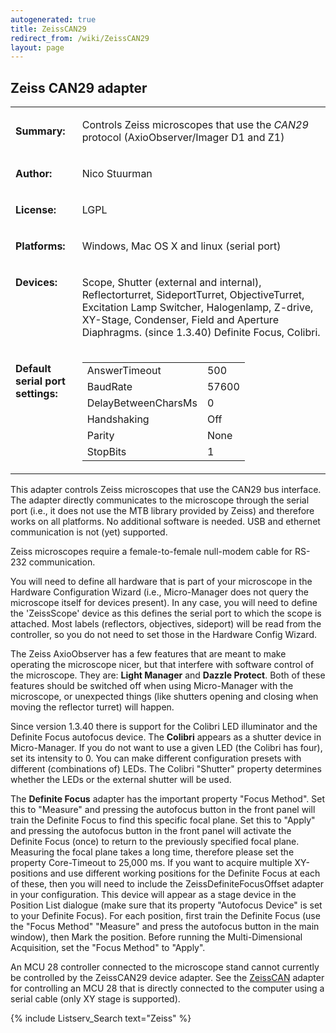 ```yaml
---
autogenerated: true
title: ZeissCAN29
redirect_from: /wiki/ZeissCAN29
layout: page
---
```


## Zeiss CAN29 adapter

<table>
<tr>
<td markdown="1">

**Summary:**

</td>
<td markdown="1" valign="top">

Controls Zeiss microscopes that use the *CAN29* protocol
(AxioObserver/Imager D1 and Z1)

</td>
</tr>
<tr>
<td markdown="1">

**Author:**

</td>
<td markdown="1">

Nico Stuurman

</td>
</tr>
<tr>
<td markdown="1">

**License:**

</td>
<td markdown="1">

LGPL

</td>
</tr>
<tr>
<td markdown="1">

**Platforms:**

</td>
<td markdown="1">

Windows, Mac OS X and linux (serial port)

</td>
</tr>
<tr>
<td markdown="1" valign="top">

**Devices:**

</td>
<td markdown="1">

Scope, Shutter (external and internal), Reflectorturret, SideportTurret,
ObjectiveTurret, Excitation Lamp Switcher, Halogenlamp, Z-drive,
XY-Stage, Condenser, Field and Aperture Diaphragms. (since 1.3.40)
Definite Focus, Colibri.

</td>
</tr>
<tr>

<td markdown="1" valign=top>

**Default serial port settings:**

</td>
<td markdown="1" valign=top>

|                     |       |
|---------------------|-------|
| AnswerTimeout       | 500   |
| BaudRate            | 57600 |
| DelayBetweenCharsMs | 0     |
| Handshaking         | Off   |
| Parity              | None  |
| StopBits            | 1     |

</td>
</tr>
</table>


This adapter controls Zeiss microscopes that use the CAN29 bus
interface. The adapter directly communicates to the microscope through
the serial port (i.e., it does not use the MTB library provided by
Zeiss) and therefore works on all platforms. No additional software is
needed. USB and ethernet communication is not (yet) supported.

Zeiss microscopes require a female-to-female null-modem cable for RS-232
communication.

You will need to define all hardware that is part of your microscope in
the Hardware Configuration Wizard (i.e., Micro-Manager does not query
the microscope itself for devices present). In any case, you will need
to define the 'ZeissScope' device as this defines the serial port to
which the scope is attached. Most labels (reflectors, objectives,
sideport) will be read from the controller, so you do not need to set
those in the Hardware Config Wizard.

The Zeiss AxioObserver has a few features that are meant to make
operating the microscope nicer, but that interfere with software control
of the microscope. They are: <b>Light Manager</b> and <b>Dazzle
Protect</b>. Both of these features should be switched off when using
Micro-Manager with the microscope, or unexpected things (like shutters
opening and closing when moving the reflector turret) will happen.

Since version 1.3.40 there is support for the Colibri LED illuminator
and the Definite Focus autofocus device. The <b>Colibri</b> appears as a
shutter device in Micro-Manager. If you do not want to use a given LED
(the Colibri has four), set its intensity to 0. You can make different
configuration presets with different (combinations of) LEDs. The Colibri
"Shutter" property determines whether the LEDs or the external shutter
will be used.

The <b>Definite Focus</b> adapter has the important property "Focus
Method". Set this to "Measure" and pressing the autofocus button in the
front panel will train the Definite Focus to find this specific focal
plane. Set this to "Apply" and pressing the autofocus button in the
front panel will activate the Definite Focus (once) to return to the
previously specified focal plane. Measuring the focal plane takes a long
time, therefore please set the property Core-Timeout to 25,000 ms. If
you want to acquire multiple XY-positions and use different working
positions for the Definite Focus at each of these, then you will need to
include the ZeissDefiniteFocusOffset adapter in your configuration. This
device will appear as a stage device in the Position List dialogue (make
sure that its property "Autofocus Device" is set to your Definite
Focus). For each position, first train the Definite Focus (use the
"Focus Method" "Measure" and press the autofocus button in the main
window), then Mark the position. Before running the Multi-Dimensional
Acquisition, set the "Focus Method" to "Apply".

An MCU 28 controller connected to the microscope stand cannot currently
be controlled by the ZeissCAN29 device adapter. See the
[ZeissCAN](ZeissCAN) adapter for controlling an MCU 28 that
is directly connected to the computer using a serial cable (only XY
stage is supported).

{% include Listserv_Search text="Zeiss" %}
